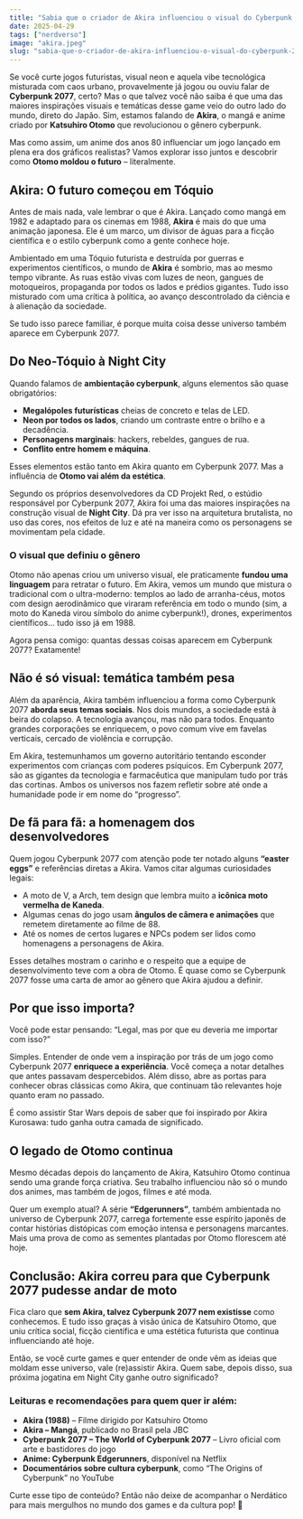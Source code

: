 ```yaml
---
title: "Sabia que o criador de Akira influenciou o visual do Cyberpunk 2077?"
date: 2025-04-29
tags: ["nerdverso"]
image: "akira.jpeg"
slug: "sabia-que-o-criador-de-akira-influenciou-o-visual-do-cyberpunk-2077?"
---
```


Se você curte jogos futuristas, visual neon e aquela vibe tecnológica misturada com caos urbano, provavelmente já jogou ou ouviu falar de **Cyberpunk 2077**, certo? Mas o que talvez você não saiba é que uma das maiores inspirações visuais e temáticas desse game veio do outro lado do mundo, direto do Japão. Sim, estamos falando de **Akira**, o mangá e anime criado por **Katsuhiro Otomo** que revolucionou o gênero cyberpunk.

Mas como assim, um anime dos anos 80 influenciar um jogo lançado em plena era dos gráficos realistas? Vamos explorar isso juntos e descobrir como **Otomo moldou o futuro** – literalmente.

## Akira: O futuro começou em Tóquio

Antes de mais nada, vale lembrar o que é Akira. Lançado como mangá em 1982 e adaptado para os cinemas em 1988, **Akira** é mais do que uma animação japonesa. Ele é um marco, um divisor de águas para a ficção científica e o estilo cyberpunk como a gente conhece hoje.

Ambientado em uma Tóquio futurista e destruída por guerras e experimentos científicos, o mundo de **Akira** é sombrio, mas ao mesmo tempo vibrante. As ruas estão vivas com luzes de neon, gangues de motoqueiros, propaganda por todos os lados e prédios gigantes. Tudo isso misturado com uma crítica à política, ao avanço descontrolado da ciência e à alienação da sociedade.

Se tudo isso parece familiar, é porque muita coisa desse universo também aparece em Cyberpunk 2077.

## Do Neo-Tóquio à Night City

Quando falamos de **ambientação cyberpunk**, alguns elementos são quase obrigatórios:

*   **Megalópoles futurísticas** cheias de concreto e telas de LED.
*   **Neon por todos os lados**, criando um contraste entre o brilho e a decadência.
*   **Personagens marginais**: hackers, rebeldes, gangues de rua.
*   **Conflito entre homem e máquina**.

Esses elementos estão tanto em Akira quanto em Cyberpunk 2077. Mas a influência de **Otomo vai além da estética**.

Segundo os próprios desenvolvedores da CD Projekt Red, o estúdio responsável por Cyberpunk 2077, Akira foi uma das maiores inspirações na construção visual de **Night City**. Dá pra ver isso na arquitetura brutalista, no uso das cores, nos efeitos de luz e até na maneira como os personagens se movimentam pela cidade.

### O visual que definiu o gênero

Otomo não apenas criou um universo visual, ele praticamente **fundou uma linguagem** para retratar o futuro. Em Akira, vemos um mundo que mistura o tradicional com o ultra-moderno: templos ao lado de arranha-céus, motos com design aerodinâmico que viraram referência em todo o mundo (sim, a moto do Kaneda virou símbolo do anime cyberpunk!), drones, experimentos científicos… tudo isso já em 1988.

Agora pensa comigo: quantas dessas coisas aparecem em Cyberpunk 2077? Exatamente!

## Não é só visual: temática também pesa

Além da aparência, Akira também influenciou a forma como Cyberpunk 2077 **aborda seus temas sociais**. Nos dois mundos, a sociedade está à beira do colapso. A tecnologia avançou, mas não para todos. Enquanto grandes corporações se enriquecem, o povo comum vive em favelas verticais, cercado de violência e corrupção.

Em Akira, testemunhamos um governo autoritário tentando esconder experimentos com crianças com poderes psíquicos. Em Cyberpunk 2077, são as gigantes da tecnologia e farmacêutica que manipulam tudo por trás das cortinas. Ambos os universos nos fazem refletir sobre até onde a humanidade pode ir em nome do “progresso”.

## De fã para fã: a homenagem dos desenvolvedores

Quem jogou Cyberpunk 2077 com atenção pode ter notado alguns **“easter eggs”** e referências diretas a Akira. Vamos citar algumas curiosidades legais:

*   A moto de V, a Arch, tem design que lembra muito a **icônica moto vermelha de Kaneda**.
*   Algumas cenas do jogo usam **ângulos de câmera e animações** que remetem diretamente ao filme de 88.
*   Até os nomes de certos lugares e NPCs podem ser lidos como homenagens a personagens de Akira.

Esses detalhes mostram o carinho e o respeito que a equipe de desenvolvimento teve com a obra de Otomo. É quase como se Cyberpunk 2077 fosse uma carta de amor ao gênero que Akira ajudou a definir.

## Por que isso importa?

Você pode estar pensando: “Legal, mas por que eu deveria me importar com isso?”

Simples. Entender de onde vem a inspiração por trás de um jogo como Cyberpunk 2077 **enriquece a experiência**. Você começa a notar detalhes que antes passavam despercebidos. Além disso, abre as portas para conhecer obras clássicas como Akira, que continuam tão relevantes hoje quanto eram no passado.

É como assistir Star Wars depois de saber que foi inspirado por Akira Kurosawa: tudo ganha outra camada de significado.

## O legado de Otomo continua

Mesmo décadas depois do lançamento de Akira, Katsuhiro Otomo continua sendo uma grande força criativa. Seu trabalho influenciou não só o mundo dos animes, mas também de jogos, filmes e até moda.

Quer um exemplo atual? A série **“Edgerunners”**, também ambientada no universo de Cyberpunk 2077, carrega fortemente esse espírito japonês de contar histórias distópicas com emoção intensa e personagens marcantes. Mais uma prova de como as sementes plantadas por Otomo florescem até hoje.

## Conclusão: Akira correu para que Cyberpunk 2077 pudesse andar de moto

Fica claro que **sem Akira, talvez Cyberpunk 2077 nem existisse** como conhecemos. E tudo isso graças à visão única de Katsuhiro Otomo, que uniu crítica social, ficção científica e uma estética futurista que continua influenciando até hoje.

Então, se você curte games e quer entender de onde vêm as ideias que moldam esse universo, vale (re)assistir Akira. Quem sabe, depois disso, sua próxima jogatina em Night City ganhe outro significado?

### Leituras e recomendações para quem quer ir além:

*   **Akira (1988)** – Filme dirigido por Katsuhiro Otomo
*   **Akira – Mangá**, publicado no Brasil pela JBC
*   **Cyberpunk 2077 – The World of Cyberpunk 2077** – Livro oficial com arte e bastidores do jogo
*   **Anime: Cyberpunk Edgerunners**, disponível na Netflix
*   **Documentários sobre cultura cyberpunk**, como “The Origins of Cyberpunk” no YouTube

Curte esse tipo de conteúdo? Então não deixe de acompanhar o Nerdático para mais mergulhos no mundo dos games e da cultura pop! 🚀